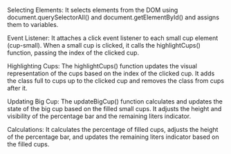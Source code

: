 Selecting Elements: It selects elements from the DOM using document.querySelectorAll() and document.getElementById() and assigns them to variables.

Event Listener: It attaches a click event listener to each small cup element (cup-small). When a small cup is clicked, it calls the highlightCups() function, passing the index of the clicked cup.

Highlighting Cups: The highlightCups() function updates the visual representation of the cups based on the index of the clicked cup. It adds the class full to cups up to the clicked cup and removes the class from cups after it.

Updating Big Cup: The updateBigCup() function calculates and updates the state of the big cup based on the filled small cups. It adjusts the height and visibility of the percentage bar and the remaining liters indicator.

Calculations: It calculates the percentage of filled cups, adjusts the height of the percentage bar, and updates the remaining liters indicator based on the filled cups.

